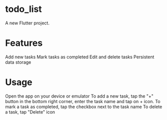 # todo_list

A new Flutter project.

# Features
Add new tasks
Mark tasks as completed
Edit and delete tasks
Persistent data storage

# Usage
Open the app on your device or emulator
To add a new task, tap the "+" button in the bottom right corner, enter the task name and tap on + icon.
To mark a task as completed, tap the checkbox next to the task name
To delete a task, tap "Delete" icon
